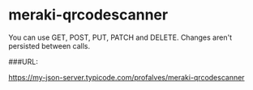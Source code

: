 # meraki-qrcodescanner

You can use GET, POST, PUT, PATCH and DELETE. Changes aren't persisted between calls.

###URL:

https://my-json-server.typicode.com/profalves/meraki-qrcodescanner

